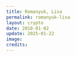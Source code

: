 ```yaml
---
title: Romanyuk, Lisa
permalink: romanyuk-lisa
layout: crypto
date: 2018-01-02
update: 2025-01-22
image:
credits:
---
```

